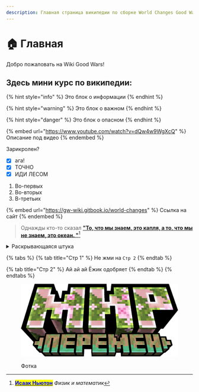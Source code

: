 ```yaml
---
description: Главная страница википедии по сборке World Changes Good Wars
---
```


# 🏠 Главная

Добро пожаловать на Wiki Good Wars!

## Здесь мини курс по википедии:

{% hint style="info" %}
Это блок о информации
{% endhint %}

{% hint style="warning" %}
Это блок о важном
{% endhint %}

{% hint style="danger" %}
Это блок о опасном
{% endhint %}

{% embed url="https://www.youtube.com/watch?v=dQw4w9WgXcQ" %}
Описание под видео
{% endembed %}

Зарикролен?

* [x] ага!
* [x] ТОЧНО
* [x] ИДИ ЛЕСОМ

1. Во-первых&#x20;
2. Во-вторых
3. В-третьих

{% embed url="https://gw-wiki.gitbook.io/world-changes" %}
Ссылка на сайт
{% endembed %}

> Однажды кто-то сказал [**"То, что мы знаем, это капля, а то, что мы не знаем, это океан. "**](#user-content-fn-1)[^1]

<details>

<summary>Раскрывающаяся штука</summary>

ОПА РАСКРЫЛАСЬ

</details>

{% tabs %}
{% tab title="Стр 1" %}
Не жми на `Стр 2`
{% endtab %}

{% tab title="Стр 2" %}
Ай ай ай Ёжик одобряет
{% endtab %}
{% endtabs %}

<figure><img src=".gitbook/assets/МИР_ПЕРЕМЕНv3.png" alt=""><figcaption><p>Фотка</p></figcaption></figure>



[^1]: [<mark style="color:blue;">**Исаак Ньютон**</mark>](https://ru.wikipedia.org/wiki/%D0%9D%D1%8C%D1%8E%D1%82%D0%BE%D0%BD,\_%D0%98%D1%81%D0%B0%D0%B0%D0%BA) _Физик и математик_
